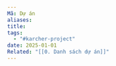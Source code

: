 ```yaml
---
Mã: Dự án
aliases: 
title: 
tags:
  - "#karcher-project"
date: 2025-01-01
Related: "[[0. Danh sách dự án]]"
---
```

